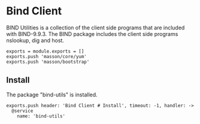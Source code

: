 
# Bind Client

BIND Utilities is a collection of the client side programs that are included 
with BIND-9.9.3. The BIND package includes the client side programs 
nslookup, dig and host.

    exports = module.exports = []
    exports.push 'masson/core/yum'
    exports.push 'masson/bootstrap'

## Install

The package "bind-utils" is installed.

    exports.push header: 'Bind Client # Install', timeout: -1, handler: ->
      @service
        name: 'bind-utils'
